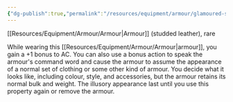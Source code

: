 ```yaml
---
{"dg-publish":true,"permalink":"/resources/equipment/armour/glamoured-studded-leather/"}
---
```


[[Resources/Equipment/Armour/Armour\|Armour]] (studded leather), rare 

While wearing this [[Resources/Equipment/Armour/Armour\|armour]], you gain a +1 bonus to AC. You can also use a bonus action to speak the armour's command word and cause the armour to assume the appearance of a normal set of clothing or some other kind of armour. You decide what it looks like, including colour, style, and accessories, but the armour retains its normal bulk and weight. The illusory appearance last until you use this property again or remove the armour.